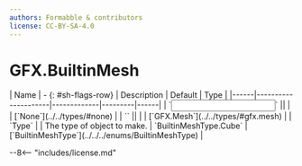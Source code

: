 ```yaml
---
authors: Formabble & contributors
license: CC-BY-SA-4.0
---
```



# GFX.BuiltinMesh

<div class="sh-parameters" markdown="1">
| Name | - {: #sh-flags-row} | Description | Default | Type |
|------|---------------------|-------------|---------|------|
| `<input>` || | | [`None`](../../types/#none) |
| `<output>` || | | [`GFX.Mesh`](../../types/#gfx.mesh) |
| `Type` |  | The type of object to make. | `BuiltinMeshType.Cube` | [`BuiltinMeshType`](../../../enums/BuiltinMeshType) |

</div>



--8<-- "includes/license.md"

